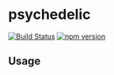 # psychedelic

[![Build Status](https://travis-ci.org/derekchuank/psychedelic.svg?branch=master)](https://travis-ci.org/derekchuank/psychedelic)
[![npm version](https://badge.fury.io/js/psychedelic.svg)](http://badge.fury.io/js/psychedelic)

## Usage
